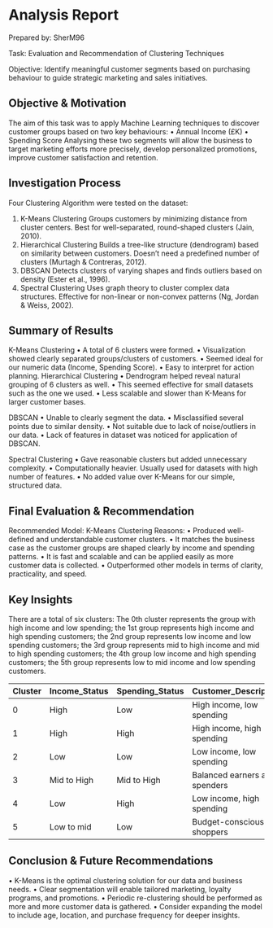 # Analysis Report

Prepared by: SherM96

Task: Evaluation and Recommendation of Clustering Techniques

Objective: Identify meaningful customer segments based on purchasing behaviour to guide strategic marketing and sales initiatives.

## Objective & Motivation
The aim of this task was to apply Machine Learning techniques to discover customer groups based on two key behaviours:
•	Annual Income (£K)
•	Spending Score 
Analysing these two segments will allow the business to target marketing efforts more precisely, develop personalized promotions, improve customer satisfaction and retention.

## Investigation Process
Four Clustering Algorithm were tested on the dataset:
1.	K-Means Clustering
Groups customers by minimizing distance from cluster centers. Best for well-separated, round-shaped clusters (Jain, 2010).
2.	Hierarchical Clustering
Builds a tree-like structure (dendrogram) based on similarity between customers. Doesn’t need a predefined number of clusters (Murtagh & Contreras, 2012).
3.	DBSCAN
Detects clusters of varying shapes and finds outliers based on density (Ester et al., 1996).
4.	Spectral Clustering
Uses graph theory to cluster complex data structures. Effective for non-linear or non-convex patterns (Ng, Jordan & Weiss, 2002).

## Summary of Results
 K-Means Clustering
•	A total of 6 clusters were formed.
•	Visualization showed clearly separated groups/clusters of customers.
•	Seemed ideal for our numeric data (Income, Spending Score).
•	Easy to interpret for action planning.
 Hierarchical Clustering
•	Dendrogram helped reveal natural grouping of 6 clusters as well.
•	This seemed effective for small datasets such as the one we used.
•	Less scalable and slower than K-Means for larger customer bases.

 DBSCAN
•	Unable to clearly segment the data.
•	Misclassified several points due to similar density.
•	Not suitable due to lack of noise/outliers in our data.
•	Lack of features in dataset was noticed for application of DBSCAN.

 Spectral Clustering
•	Gave reasonable clusters but added unnecessary complexity.
•	Computationally heavier. Usually used for datasets with high number of features.
•	No added value over K-Means for our simple, structured data.

## Final Evaluation & Recommendation
Recommended Model: 
K-Means Clustering
Reasons:
•	Produced well-defined and understandable customer clusters.
•	It matches the business case as the customer groups are shaped clearly by income and spending patterns.
•	It is fast and scalable and can be applied easily as more customer data is collected.
•	Outperformed other models in terms of clarity, practicality, and speed.

## Key Insights
There are a total of six clusters: The 0th cluster represents the group with high income and low spending; the 1st group represents high income and high spending customers; the 2nd group represents low income and low spending customers; the 3rd group represents mid to high income and mid to high spending customers; the 4th group low income and high spending customers; the 5th group represents low to mid income and low spending customers. 

Cluster | Income_Status |	Spending_Status |	Customer_Description
------- | ------------- | ----------------| --------------------
0	      | High          |	Low             |	High income, low spending
1       |	High          |	High            |	High income, high spending
2       |	Low           |	Low             |	Low income, low spending
3       |	Mid to High   |	Mid to High     |	Balanced earners and spenders
4       |	Low           |	High            |	Low income, high spending
5       |	Low to mid    |	Low             |	Budget-conscious shoppers



## Conclusion & Future Recommendations

•	K-Means is the optimal clustering solution for our data and business needs.
•	Clear segmentation will enable tailored marketing, loyalty programs, and promotions.
•	Periodic re-clustering should be performed as more and more customer data is gathered.
•	Consider expanding the model to include age, location, and purchase frequency for deeper insights.
